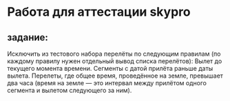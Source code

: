 # Работа для аттестации skypro
## задание: 
Исключить из тестового набора перелёты по следующим правилам (по каждому правилу нужен отдельный вывод списка перелётов):
Вылет до текущего момента времени.
Сегменты с датой прилёта раньше даты вылета.
Перелеты, где общее время, проведённое на земле, превышает два часа (время на земле — это интервал между прилётом одного сегмента и вылетом следующего за ним).
